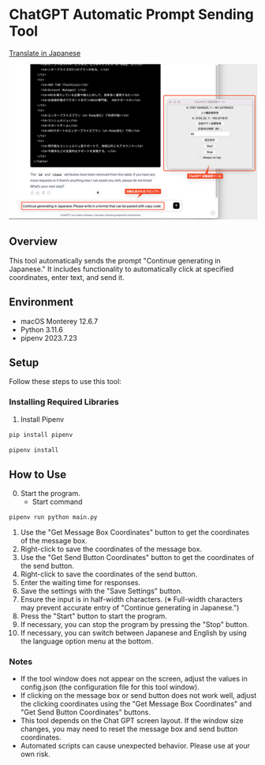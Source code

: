 # ChatGPT Automatic Prompt Sending Tool

[Translate in Japanese](./README.md)

![App Image](./images/ApplicationImage.png)

## Overview

This tool automatically sends the prompt "Continue generating in Japanese." It includes functionality to automatically click at specified coordinates, enter text, and send it.

## Environment

- macOS Monterey 12.6.7
- Python 3.11.6
- pipenv 2023.7.23

## Setup

Follow these steps to use this tool:

### Installing Required Libraries

1. Install Pipenv

```bash
pip install pipenv
```

```bash
pipenv install
```

## How to Use

0. Start the program.
   - Start command

```bash
pipenv run python main.py
```

1. Use the "Get Message Box Coordinates" button to get the coordinates of the message box.
1. Right-click to save the coordinates of the message box.
1. Use the "Get Send Button Coordinates" button to get the coordinates of the send button.
1. Right-click to save the coordinates of the send button.
1. Enter the waiting time for responses.
1. Save the settings with the "Save Settings" button.
1. Ensure the input is in half-width characters. (※ Full-width characters may prevent accurate entry of "Continue generating in Japanese.")
1. Press the "Start" button to start the program.
1. If necessary, you can stop the program by pressing the "Stop" button.
1. If necessary, you can switch between Japanese and English by using the language option menu at the bottom.

### Notes

- If the tool window does not appear on the screen, adjust the values in config.json (the configuration file for this tool window).
- If clicking on the message box or send button does not work well, adjust the clicking coordinates using the "Get Message Box Coordinates" and "Get Send Button Coordinates" buttons.
- This tool depends on the Chat GPT screen layout. If the window size changes, you may need to reset the message box and send button coordinates.
- Automated scripts can cause unexpected behavior. Please use at your own risk.
